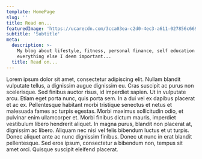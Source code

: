 ```yaml
---
template: HomePage
slug: ''
title: Read on...
featuredImage: 'https://ucarecdn.com/3cca03ea-c2d0-4ec3-a611-027856c66978/'
subtitle: 'Subtitle'
meta:
  description: >-
    My blog about lifestyle, fitness, personal finance, self education and
    everything else I deem important...
  title: Read on...
---
```

Lorem ipsum dolor sit amet, consectetur adipiscing elit. Nullam blandit vulputate tellus, a dignissim augue dignissim eu. Cras suscipit ac purus non scelerisque. Sed finibus auctor risus, id imperdiet sapien. Ut in vulputate arcu. Etiam eget porta nunc, quis porta sem. In a dui vel ex dapibus placerat et ac ex. Pellentesque habitant morbi tristique senectus et netus et malesuada fames ac turpis egestas. Morbi maximus sollicitudin odio, et pulvinar enim ullamcorper et. Morbi finibus dictum mauris, imperdiet vestibulum libero hendrerit aliquet. In magna purus, blandit non placerat at, dignissim ac libero. Aliquam nec nisi vel felis bibendum luctus et ut turpis. Donec aliquet ante ac nunc dignissim finibus. Donec ut nunc in erat blandit pellentesque. Sed eros ipsum, consectetur a bibendum non, tempus sit amet orci. Quisque suscipit eleifend placerat.
